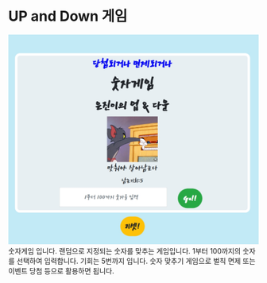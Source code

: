 <h1>UP and Down 게임</h1>
<img alt="numer-guess-game.jpeg" src="https://github.com/eunjin7/number-guessing-game/blob/main/numer-guess-game.jpeg?raw=true" data-hpc="true" class="Box-sc-g0xbh4-0 kzRgrI">

<div>
숫자게임 입니다.
랜덤으로 지정되는 숫자를 맞추는 게임입니다.
1부터 100까지의 숫자를 선택하여 입력합니다.
기회는 5번까지 입니다.
숫자 맞추기 게임으로 벌칙 면제 또는 이벤트 당첨 등으로 활용하면 됩니다.
</div>
